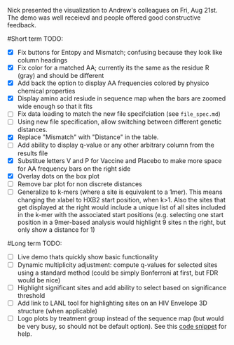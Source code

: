 Nick presented the visualization to Andrew's colleagues on Fri, Aug 21st. The demo was well receievd and people offered good constructive feedback.

#Short term TODO:
 - [x] Fix buttons for Entopy and Mismatch; confusing because they look like column headings
 - [x] Fix color for a matched AA; currently its the same as the residue R (gray) and should be different
 - [x] Add back the option to display AA frequencies colored by physico chemical properties
 - [x] Display amino acid resiude in sequence map when the bars are zoomed wide enough so that it fits
 - [ ] Fix data loading to match the new file specifciation (see `file_spec.md`)
 - [ ] Using new file specification, allow switching between different genetic distances.
 - [x] Replace "Mismatch" with "Distance" in the table.
 - [ ] Add ability to display q-value or any other arbitrary column from the results file
 - [x] Substitue letters V and P for Vaccine and Placebo to make more space for AA frequency bars on the right side
 - [x] Overlay dots on the box plot
 - [ ] Remove bar plot for non discrete distances
 - [ ] Generalize to k-mers (where a site is equivalent to a 1mer). This means changing the xlabel to HXB2 start position, when k>1. Also the sites that get displayed at the right would include a unique list of all sites included in the k-mer with the associated start positions (e.g. selecting one start position in a 9mer-based analysis would highlight 9 sites n the right, but only show a distance for 1)
 
#Long term TODO:
 - [ ] Live demo thats quickly show basic functionality
 - [ ] Dynamic multiplicity adjustment: compute q-values for selected sites using a standard method (could be simply Bonferroni at first, but FDR would be nice)
 - [ ] Highlight significant sites and add ability to select based on significance threshold
 - [ ] Add link to LANL tool for highlighting sites on an HIV Envelope 3D structure (when applicable)
 - [ ] Logo plots by treatment group instead of the sequence map (but would be very busy, so should not be default option). See this [code snippet](http://jsfiddle.net/QcPZ9/) for help.
